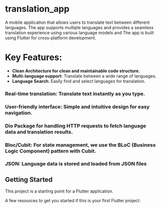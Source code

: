 # translation_app

A mobile application that allows users to translate text between different languages. The app supports multiple languages and provides a seamless translation experience using various language models and The app is built using Flutter for cross-platform development.


# Key Features:
- **Clean Architecture for clean and maintainable code structure.**
- **Multi-language support**: Translate between a wide range of languages.
- **Language Search**: Easily find and select languages for translation.
### Real-time translation: Translate text instantly as you type.
### User-friendly interface: Simple and intuitive design for easy navigation.

### Dio Package for handling HTTP requests to fetch language data and translation results.
### Bloc/Cubit: For state management, we use the BLoC (Business Logic Component) pattern with Cubit.
### JSON: Language data is stored and loaded from JSON files



## Getting Started

This project is a starting point for a Flutter application.

A few resources to get you started if this is your first Flutter project:

